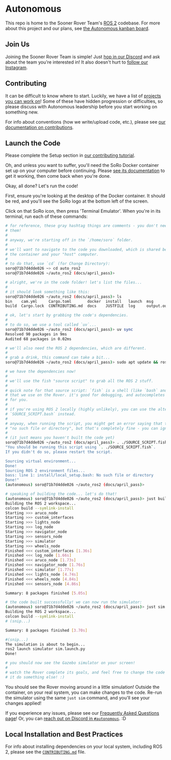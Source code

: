 # Autonomous

This repo is home to the Sooner Rover Team's [ROS 2](https://ros.org/) codebase. For more about this project and our plans, see [the Autonomous kanban board](https://github.com/orgs/Sooner-Rover-Team/projects/4/views/1).

## Join Us

Joining the Sooner Rover Team is simple! Just [hop in our Discord](https://discord.gg/qBHR26S6N5) and ask about the team you're interested in! It also doesn't hurt to [follow our Instagram](https://www.instagram.com/soonerrover/).

## Contributing

It can be difficult to know where to start. Luckily, we have a list of [projects you can work on](https://github.com/orgs/Sooner-Rover-Team/projects/4/views/1)! Some of these have hidden progression or difficulties, so please discuss with Autonomous leadership before you start working on something new.

For info about conventions (how we write/upload code, etc.), please see [our documentation on contributions](./CONTRIBUTING.md).

## Launch the Code

Please complete the Setup section in [our contributing tutorial](./CONTRIBUTING.md).

Oh, and unless you want to suffer, you'll need the SoRo Docker container set up on your computer before continuing. Please [see its documentation](./docker/README.md) to get it working, then come back when you're done.

Okay, all done? Let's run the code!

First, ensure you're looking at the desktop of the Docker container. It should be red, and you'll see the SoRo logo at the bottom left of the screen.

Click on that SoRo icon, then press 'Terminal Emulator'. When you're in its terminal, run each of these commands:

```bash
# for reference, these gray hashtag things are comments - you don't need to run
# them!
#
# anyway, we're starting off in the `/home/soro` folder.
#
# we'll want to navigate to the code you downloaded, which is shared between
# the container and your "host" computer.
#
# to do that, use `cd` (for Change Directory):
soro@71b7d4dde026 ~> cd auto_ros2
soro@71b7d4dde026 ~/auto_ros2 (docs/april_pass)>

# alright, we're in the code folder! let's list the files...
#
# it should look something like this:
soro@71b7d4dde026 ~/auto_ros2 (docs/april_pass)> ls
bin    cam.yml     Cargo.toml       docker  install   launch  msg         pyproject.toml  SOURCE_SCRIPT.bash  src
build  Cargo.lock  CONTRIBUTING.md  docs    JUSTFILE  log     output.out  README.md       SOURCE_SCRIPT.fish  uv.lock

# ok, let's start by grabbing the code's dependencies.
#
# to do so, we use a tool called `uv`...
soro@71b7d4dde026 ~/auto_ros2 (docs/april_pass)> uv sync
Resolved 90 packages in 9ms
Audited 68 packages in 0.02ms

# we'll also need the ROS 2 dependencies, which are different.
#
# grab a drink, this command can take a bit...
soro@71b7d4dde026 ~/auto_ros2 (docs/april_pass)> sudo apt update && rosdep update && rosdep install --from-paths src --ignore-src -r -y --rosdistro humble

# we have the dependencies now!
#
# we'll use the fish "source script" to grab all the ROS 2 stuff.
#
# quick note for that source script: `fish` is a shell (like `bash` and `zsh)
# that we use on the Rover. it's good for debugging, and autocompletes commands
# for you.
#
# if you're using ROS 2 locally (highly unlikely), you can use the alternative
# `SOURCE_SCRIPT.bash` instead.
#
# anyway, when running the script, you might get an error saying that there's
# "no such file or directory", but that's completely fine - you can ignore it!
#
# (it just means you haven't built the code yet)
soro@71b7d4dde026 ~/auto_ros2 (docs/april_pass)> . ./SOURCE_SCRIPT.fish
"You should be running this script using `. ./SOURCE_SCRIPT.fish`.
If you didn't do so, please restart the script.

Sourcing virtual environment...
Done!
Sourcing ROS 2 environment files...
bass: line 1: install/local_setup.bash: No such file or directory
Done!"
(autonomous) soro@71b7d4dde026 ~/auto_ros2 (docs/april_pass)>

# speaking of building the code... let's do that!
(autonomous) soro@71b7d4dde026 ~/auto_ros2 (docs/april_pass)> just build
Building the ROS 2 workspace...
colcon build --symlink-install
Starting >>> aruco_node
Starting >>> custom_interfaces
Starting >>> lights_node
Starting >>> log_node
Starting >>> navigator_node
Starting >>> sensors_node
Starting >>> simulator
Starting >>> wheels_node
Finished <<< custom_interfaces [1.36s]
Finished <<< log_node [1.66s]
Finished <<< aruco_node [1.73s]
Finished <<< navigator_node [1.76s]
Finished <<< simulator [1.77s]
Finished <<< lights_node [4.74s]
Finished <<< wheels_node [4.84s]
Finished <<< sensors_node [4.86s]

Summary: 8 packages finished [5.05s]

# the code built successfully! we can now run the simulator:
(autonomous) soro@71b7d4dde026 ~/auto_ros2 (docs/april_pass)> just sim
Building the ROS 2 workspace...
colcon build --symlink-install
# (snip...)

Summary: 8 packages finished [3.70s]

#(snip...)
The simulation is about to begin...
ros2 launch simulator sim.launch.py
Done!

# you should now see the Gazebo simulator on your screen!
#
# watch the Rover complete its goals, and feel free to change the code to make
# it do something else! :)
```

You should see the Rover moving around in a little simulation! Outside the container, on your real system, you can make changes to the code. Re-run the simulator using the same `just sim` command, and you'll see your changes applied!

If you experience any issues, please see our [Frequently Asked Questions page](./docs/faq.md)! Or, you can [reach out on Discord in `#autonomous`](https://discord.gg/AD6ZR8nkuq). :D

## Local Installation and Best Practices

For info about installing dependencies on your local system, including ROS 2, please see the [`CONTRIBUTING.md`](./CONTRIBUTING.md) file.
